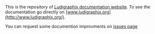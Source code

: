 
This is the repository of [Ludigraphix documentation website](http://www.ludigraphix.org/).
To see the documentation go directly on [www.ludigraphix.org](http://www.ludigraphix.org/).

You can request some documention improvments on [issues page](https://github.com/Ludigraphix/ludigraphix.github.io/issues)
